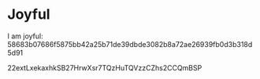 # Joyful

I am joyful: 58683b07686f5875bb42a25b71de39dbde3082b8a72ae26939fb0d3b318d5d91


22extLxekaxhkSB27HrwXsr7TQzHuTQVzzCZhs2CCQmBSP